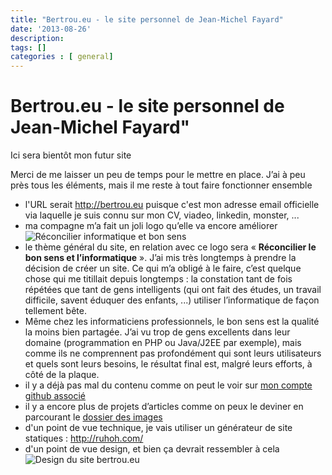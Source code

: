 ```yaml
---
title: "Bertrou.eu - le site personnel de Jean-Michel Fayard"
date: '2013-08-26'
description: 
tags: []
categories : [ general]
--- 
```

 
#   Bertrou.eu - le site personnel de Jean-Michel Fayard"   

 Ici sera bientôt mon futur site
 
 Merci de me laisser un peu de temps pour le mettre en place. J’ai à peu près tous les éléments, mais il me reste à tout faire fonctionner ensemble
 
- l'URL serait http://bertrou.eu    puisque c'est mon adresse email officielle via laquelle je suis connu sur mon CV, viadeo, linkedin, monster, ...
- ma compagne m’a fait un joli logo qu’elle va encore améliorer
![Réconcilier informatique et bon sens](logo.jpg)
- le thème général du site, en relation avec ce logo sera « **Réconcilier le bon sens et l’informatique** ». J’ai mis très longtemps à prendre la décision  de créer un site. Ce qui m’a obligé à le faire, c’est quelque chose qui me titillait depuis longtemps : la constation tant de fois répétées que tant de gens intelligents (qui ont fait des études, un travail difficile, savent éduquer des enfants, ...) utiliser l’informatique de façon tellement bête. 
- Même chez les informaticiens professionnels, le bon sens est la qualité la moins bien partagée. J’ai vu trop de gens excellents dans leur domaine (programmation en PHP ou Java/J2EE par exemple), mais comme ils ne comprennent pas profondément qui sont leurs utilisateurs et quels sont leurs besoins, le résultat final est, malgré leurs efforts, à côté de la plaque.
- il y a déjà pas mal du contenu comme on peut le voir sur [mon compte github associé ](https://github.com/internaciulo/bertrou.eu)
- il y a encore plus de projets d’articles comme on peux le deviner en parcourant le [dossier des images](https://github.com/internaciulo/bertrou.eu/tree/master/img)
- d'un point de vue technique, je vais utiliser un générateur de site statiques :  http://ruhoh.com/
- d'un point de vue design, et bien ça devrait ressembler à cela
![Design du site bertrou.eu](Design%20du%20site%202013-08-18_14-00-11.png)
